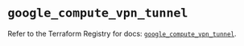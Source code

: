 # `google_compute_vpn_tunnel`

Refer to the Terraform Registry for docs: [`google_compute_vpn_tunnel`](https://registry.terraform.io/providers/hashicorp/google/6.31.0/docs/resources/compute_vpn_tunnel).
